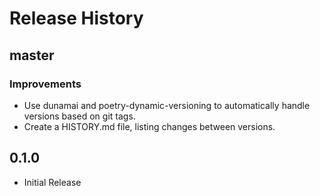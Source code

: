 # Release History

## master

### Improvements

- Use dunamai and poetry-dynamic-versioning to automatically handle versions based on git tags.
- Create a HISTORY.md file, listing changes between versions.

## 0.1.0

- Initial Release
